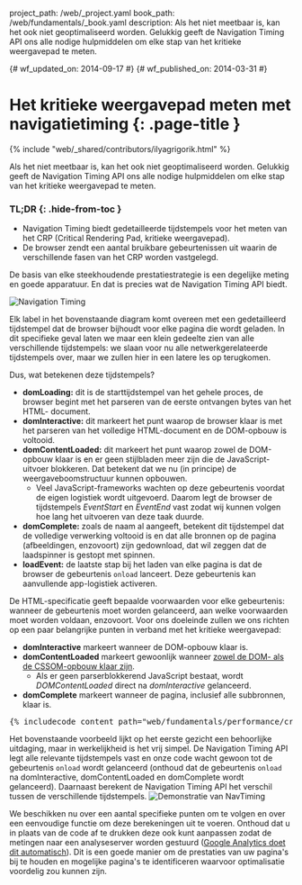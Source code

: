 project_path: /web/_project.yaml
book_path: /web/fundamentals/_book.yaml
description: Als het niet meetbaar is, kan het ook niet geoptimaliseerd worden. Gelukkig geeft de Navigation Timing API ons alle nodige hulpmiddelen om elke stap van het kritieke weergavepad te meten.

{# wf_updated_on: 2014-09-17 #}
{# wf_published_on: 2014-03-31 #}

# Het kritieke weergavepad meten met navigatietiming {: .page-title }

{% include "web/_shared/contributors/ilyagrigorik.html" %}


Als het niet meetbaar is, kan het ook niet geoptimaliseerd worden. Gelukkig geeft de Navigation Timing API ons alle nodige hulpmiddelen om elke stap van het kritieke weergavepad te meten.


### TL;DR {: .hide-from-toc }
- Navigation Timing biedt gedetailleerde tijdstempels voor het meten van het CRP (Critical Rendering Pad, kritieke weergavepad).
- De browser zendt een aantal bruikbare gebeurtenissen uit waarin de verschillende fasen van het CRP worden vastgelegd.


De basis van elke steekhoudende prestatiestrategie is een degelijke meting en goede apparatuur. En dat is precies wat de Navigation Timing API biedt.

<img src="images/dom-navtiming.png" class="center" alt="Navigation Timing">

Elk label in het bovenstaande diagram komt overeen met een gedetailleerd tijdstempel dat de browser bijhoudt voor elke pagina die wordt geladen. In dit specifieke geval laten we maar een klein gedeelte zien van alle verschillende tijdstempels: we slaan voor nu alle netwerkgerelateerde tijdstempels over, maar we zullen hier in een latere les op terugkomen.

Dus, wat betekenen deze tijdstempels?

* **domLoading:** dit is de starttijdstempel van het gehele proces, de browser begint met het parseren van de eerste ontvangen bytes van het HTML-
  document.
* **domInteractive:** dit markeert het punt waarop de browser klaar is met het parseren van het volledige HTML-document en de DOM-opbouw is voltooid.
* **domContentLoaded:** dit markeert het punt waarop zowel de DOM-opbouw klaar is en er geen stijlbladen meer zijn die de JavaScript-uitvoer blokkeren. Dat betekent dat we nu (in principe) de weergaveboomstructuur kunnen opbouwen.
    * Veel JavaScript-frameworks wachten op deze gebeurtenis voordat de eigen logistiek wordt uitgevoerd. Daarom legt de browser de tijdstempels _EventStart_ en _EventEnd_ vast zodat wij kunnen volgen hoe lang het uitvoeren van deze taak duurde.
* **domComplete:** zoals de naam al aangeeft, betekent dit tijdstempel dat de volledige verwerking voltooid is en dat alle bronnen op de pagina (afbeeldingen, enzovoort) zijn gedownload, dat wil zeggen dat de laadspinner is gestopt met spinnen.
* **loadEvent:** de laatste stap bij het laden van elke pagina is dat de browser de gebeurtenis `onload` lanceert. Deze gebeurtenis kan aanvullende app-logistiek activeren.

De HTML-specificatie geeft bepaalde voorwaarden voor elke gebeurtenis: wanneer de gebeurtenis moet worden gelanceerd, aan welke voorwaarden moet worden voldaan, enzovoort. Voor ons doeleinde zullen we ons richten op een paar belangrijke punten in verband met het kritieke weergavepad:

* **domInteractive** markeert wanneer de DOM-opbouw klaar is.
* **domContentLoaded** markeert gewoonlijk wanneer [zowel de DOM- als de CSSOM-opbouw klaar zijn](http://calendar.perfplanet.com/2012/deciphering-the-critical-rendering-path/).
    * Als er geen parserblokkerend JavaScript bestaat, wordt _DOMContentLoaded_ direct na _domInteractive_ gelanceerd.
* **domComplete** markeert wanneer de pagina, inclusief alle subbronnen, klaar is.



<pre class="prettyprint">
{% includecode content_path="web/fundamentals/performance/critical-rendering-path/_code/measure_crp.html" region_tag="full"   adjust_indentation="auto" %}
</pre>

Het bovenstaande voorbeeld lijkt op het eerste gezicht een behoorlijke uitdaging, maar in werkelijkheid is het vrij simpel. De Navigation Timing API legt alle relevante tijdstempels vast en onze code wacht gewoon tot de gebeurtenis `onload` wordt gelanceerd (onthoud dat de gebeurtenis `onload` na domInteractive, domContentLoaded en domComplete wordt gelanceerd). Daarnaast berekent de Navigation Timing API het verschil tussen de verschillende tijdstempels.
<img src="images/device-navtiming-small.png" class="center" alt="Demonstratie van NavTiming">

We beschikken nu over een aantal specifieke punten om te volgen en over een eenvoudige functie om deze berekeningen uit te voeren. Onthoud dat u in plaats van de code af te drukken deze ook kunt aanpassen zodat de metingen naar een analyseserver worden gestuurd ([Google Analytics doet dit automatisch](https://support.google.com/analytics/answer/1205784)). Dit is een goede manier om de prestaties van uw pagina's bij te houden en mogelijke pagina's te identificeren waarvoor optimalisatie voordelig zou kunnen zijn.



